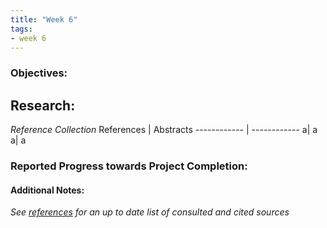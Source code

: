 ```yaml
---
title: "Week 6"
tags:
- week 6
---
```


### Objectives: 


## Research:
_Reference Collection_
References | Abstracts
------------ | ------------
a| a
a| a







### Reported Progress towards Project Completion:


#### Additional Notes:

*See [references](/notes/vault/references.md) for an up to date list of consulted and cited sources*